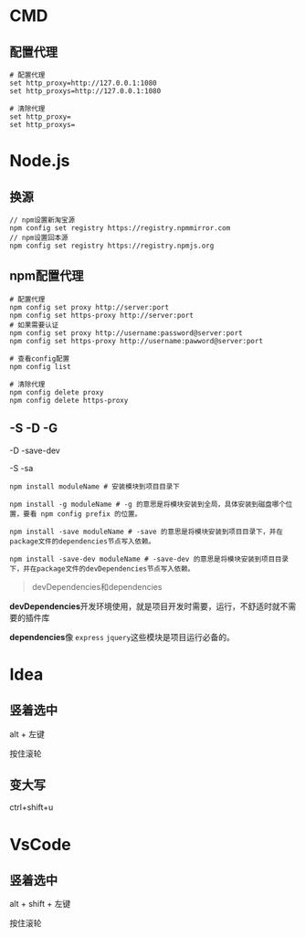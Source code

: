 # CMD

## 配置代理

```shell
# 配置代理
set http_proxy=http://127.0.0.1:1080
set http_proxys=http://127.0.0.1:1080

# 清除代理
set http_proxy=
set http_proxys=
```


# Node.js

## 换源

```shell
// npm设置新淘宝源
npm config set registry https://registry.npmmirror.com
// npm设置回本源
npm config set registry https://registry.npmjs.org

```

## npm配置代理

```shell
# 配置代理
npm config set proxy http://server:port
npm config set https-proxy http://server:port
# 如果需要认证
npm config set proxy http://username:password@server:port
npm config set https-proxy http://username:pawword@server:port

# 查看config配置
npm config list

# 清除代理
npm config delete proxy
npm config delete https-proxy
```

## -S -D -G

-D -save-dev

-S -sa

```shell
npm install moduleName # 安装模块到项目目录下
 
npm install -g moduleName # -g 的意思是将模块安装到全局，具体安装到磁盘哪个位置，要看 npm config prefix 的位置。
 
npm install -save moduleName # -save 的意思是将模块安装到项目目录下，并在package文件的dependencies节点写入依赖。
 
npm install -save-dev moduleName # -save-dev 的意思是将模块安装到项目目录下，并在package文件的devDependencies节点写入依赖。
```

> devDependencies和dependencies

**devDependencies**开发环境使用，就是项目开发时需要，运行，不舒适时就不需要的插件库

**dependencies**像 `express` `jquery`这些模块是项目运行必备的。

# Idea

## 竖着选中

alt + 左键

按住滚轮

## 变大写

ctrl+shift+u

# VsCode

## 竖着选中

alt + shift + 左键

按住滚轮
